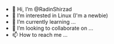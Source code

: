 - 👋 Hi, I’m @RadinShirzad
- 👀 I’m interested in Linux (I'm a newbie)
- 🌱 I’m currently learning ...
- 💞️ I’m looking to collaborate on ...
- 📫 How to reach me ...

<!---
RadinShirzad/RadinShirzad is a ✨ special ✨ repository because its `README.md` (this file) appears on your GitHub profile.
You can click the Preview link to take a look at your changes.
--->
